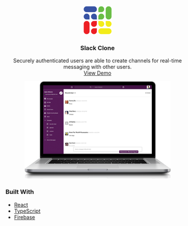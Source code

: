 
<!-- PROJECT LOGO -->
<br />
<p align="center">
  <a href="https://github.com/othneildrew/Best-README-Template">
    <img src="./src/logos/logo512.png" alt="Logo" width="80" height="80">
  </a>

  <h3 align="center">Slack Clone</h3>

  <p align="center">
    Securely authenticated users are able to create channels for real-time messaging with other users.
    <br />
    <a href="https://not-slack-297ae.firebaseapp.com/">View Demo</a>
</p>

<div align="center">
<img src="./src/logos/not-slack.png" alt="Logo" width="400">
</div>

### Built With
* [React](https://reactjs.org/)
* [TypeScript](https://www.typescriptlang.org/)
* [Firebase](https://firebase.google.com/)

